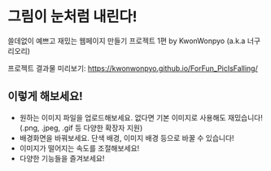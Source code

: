 # **그림이 눈처럼 내린다!**

쓸데없이 예쁘고 재밌는 웹페이지 만들기 프로젝트 1편 by KwonWonpyo (a.k.a 너구리오리)

프로젝트 결과물 미리보기: https://kwonwonpyo.github.io/ForFun_PicIsFalling/

## 이렇게 해보세요!

* 원하는 이미지 파일을 업로드해보세요. 없다면 기본 이미지로 사용해도 재밌습니다! (.png, .jpeg, .gif 등 다양한 확장자 지원)
* 배경화면을 바꿔보세요. 단색 배경, 이미지 배경 등으로 바꿀 수 있습니다!
* 이미지가 떨어지는 속도를 조절해보세요!
* 다양한 기능들을 즐겨보세요!
